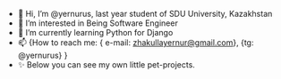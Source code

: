 - 👋 Hi, I’m @yernurus, last year student of SDU University, Kazakhstan
- 👀 I’m interested in Being Software Engineer
- 🌱 I’m currently learning Python for Django 
- 📫 {How to reach me: {
  e-mail: zhakullayernur@gmail.com}, {tg: @yernurus} }
- ✨ Below you can see my own little pet-projects.

<!---
yernurus/yernurus is a ✨ special ✨ repository because its `README.md` (this file) appears on your GitHub profile.
You can click the Preview link to take a look at your changes.
--->
